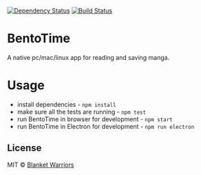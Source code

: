 [![Dependency Status](https://david-dm.org/Blanket-Warriors/BentoTime.svg?style=flat)](https://david-dm.org/Blanket-Warriors/BentoTime)
[![Build Status](https://travis-ci.org/Blanket-Warriors/BentoTime.svg?branch=master)](https://travis-ci.org/Blanket-Warriors/BentoTime)

# BentoTime
A native pc/mac/linux app for reading and saving manga.

# Usage
  - install dependencies - `npm install`
  - make sure all the tests are running - `npm test`
  - run BentoTime in browser for development - `npm start`
  - run BentoTime in Electron for development - `npm run electron`

## License

MIT © [Blanket Warriors](http://blanketwarriors.com)
